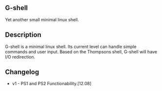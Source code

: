 ## G-shell
Yet another small minimal linux shell.

## Description

G-shell is a minimal linux shell. Its current level can handle
simple commands and user input. Based on the Thompsons shell, G-shell
will have I/O redirection.

## Changelog

* v1 - PS1 and PS2 Functionability.[12.08]
